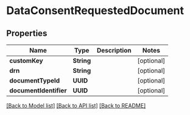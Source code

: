 # DataConsentRequestedDocument

## Properties
Name | Type | Description | Notes
------------ | ------------- | ------------- | -------------
**customKey** | **String** |  | [optional] 
**drn** | **String** |  | [optional] 
**documentTypeId** | **UUID** |  | [optional] 
**documentIdentifier** | **UUID** |  | [optional] 

[[Back to Model list]](../README.md#documentation-for-models) [[Back to API list]](../README.md#documentation-for-api-endpoints) [[Back to README]](../README.md)


